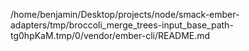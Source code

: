 /home/benjamin/Desktop/projects/node/smack-ember-adapters/tmp/broccoli_merge_trees-input_base_path-tg0hpKaM.tmp/0/vendor/ember-cli/README.md